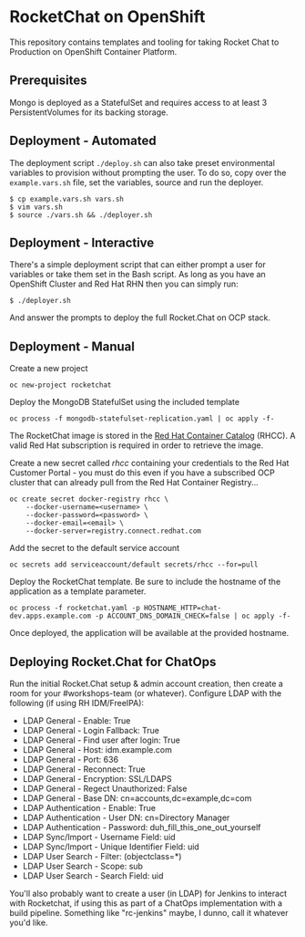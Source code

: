 # RocketChat on OpenShift

This repository contains templates and tooling for taking Rocket Chat to Production on OpenShift Container Platform.

## Prerequisites

Mongo is deployed as a StatefulSet and requires access to at least 3 PersistentVolumes for its backing storage.

##  Deployment - Automated

The deployment script ```./deploy.sh``` can also take preset environmental variables to provision without prompting the user.  To do so, copy over the ```example.vars.sh``` file, set the variables, source and run the deployer.

```
$ cp example.vars.sh vars.sh
$ vim vars.sh
$ source ./vars.sh && ./deployer.sh
```

##  Deployment - Interactive

There's a simple deployment script that can either prompt a user for variables or take them set in the Bash script.  As long as you have an OpenShift Cluster and Red Hat RHN then you can simply run:

```
$ ./deployer.sh
```

And answer the prompts to deploy the full Rocket.Chat on OCP stack.

##  Deployment - Manual

Create a new project

```
oc new-project rocketchat
```

Deploy the MongoDB StatefulSet using the included template

```
oc process -f mongodb-statefulset-replication.yaml | oc apply -f-
```

The RocketChat image is stored in the [Red Hat Container Catalog](https://registry.access.redhat.com) (RHCC). A valid Red Hat subscription is required in order to retrieve the image.

Create a new secret called _rhcc_ containing your credentials to the Red Hat Customer Portal - you must do this even if you have a subscribed OCP cluster that can already pull from the Red Hat Container Registry...

```
oc create secret docker-registry rhcc \
    --docker-username=<username> \
    --docker-password=<password> \
    --docker-email=<email> \
    --docker-server=registry.connect.redhat.com
```

Add the secret to the default service account

```
oc secrets add serviceaccount/default secrets/rhcc --for=pull
```

Deploy the RocketChat template. Be sure to include the hostname of the application as a template parameter. 

```
oc process -f rocketchat.yaml -p HOSTNAME_HTTP=chat-dev.apps.example.com -p ACCOUNT_DNS_DOMAIN_CHECK=false | oc apply -f-
```

Once deployed, the application will be available at the provided hostname.


## Deploying Rocket.Chat for ChatOps

Run the initial Rocket.Chat setup & admin account creation, then create a room for your #workshops-team (or whatever).  Configure LDAP with the following (if using RH IDM/FreeIPA):

- LDAP General - Enable: True
- LDAP General - Login Fallback: True
- LDAP General - Find user after login: True
- LDAP General - Host: idm.example.com
- LDAP General - Port: 636
- LDAP General - Reconnect: True
- LDAP General - Encryption: SSL/LDAPS
- LDAP General - Regect Unauthorized: False
- LDAP General - Base DN: cn=accounts,dc=example,dc=com
- LDAP Authentication - Enable: True
- LDAP Authentication - User DN: cn=Directory Manager
- LDAP Authentication - Password: duh_fill_this_one_out_yourself
- LDAP Sync/Import - Username Field: uid
- LDAP Sync/Import - Unique Identifier Field: uid
- LDAP User Search - Filter: (objectclass=*)
- LDAP User Search - Scope: sub
- LDAP User Search - Search Field: uid

You'll also probably want to create a user (in LDAP) for Jenkins to interact with Rocketchat, if using this as part of a ChatOps implementation with a build pipeline.  Something like "rc-jenkins" maybe, I dunno, call it whatever you'd like.
